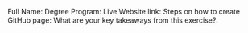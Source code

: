 Full Name:
Degree Program:
Live Website link:
Steps on how to create GitHub page:
What are your key takeaways from this exercise?: